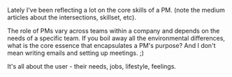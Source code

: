 
Lately I've been reflecting a lot on the core skills of a PM. (note the medium articles about the intersections, skillset, etc). 

The role of PMs vary across teams within a company and depends on the needs of a specific team. If you boil away all the environmental differences, what is the core essence that encapsulates a PM's purpose? And I don't mean writing emails and setting up meetings. ;)

It's all about the user - their needs, jobs, lifestyle, feelings. 